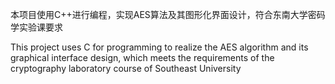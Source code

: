 本项目使用C++进行编程，实现AES算法及其图形化界面设计，符合东南大学密码学实验课要求

This project uses C for programming to realize the AES algorithm and its graphical interface design, which meets the requirements of the cryptography laboratory course of Southeast University
